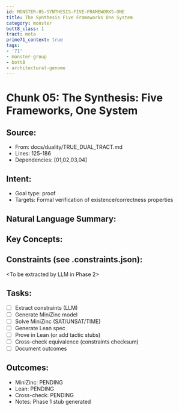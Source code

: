 ```yaml
---
id: MONSTER-05-SYNTHESIS-FIVE-FRAMEWORKS-ONE
title: The Synthesis Five Frameworks One System
category: monster
bott8_class: 1
tract: meta
prime71_context: true
tags:
- '71'
- monster-group
- bott8
- architectural-genome
---
```



# Chunk 05: The Synthesis: Five Frameworks, One System

## Source:
- From: docs/duality/TRUE_DUAL_TRACT.md
- Lines: 125-186
- Dependencies: [01,02,03,04]

## Intent:
- Goal type: proof
- Targets: Formal verification of existence/correctness properties

## Natural Language Summary:
<To be filled during extraction phase>

## Key Concepts:
<To be identified from source during extraction>

## Constraints (see .constraints.json):
<To be extracted by LLM in Phase 2>

## Tasks:
- [ ] Extract constraints (LLM)
- [ ] Generate MiniZinc model
- [ ] Solve MiniZinc (SAT/UNSAT/TIME)
- [ ] Generate Lean spec
- [ ] Prove in Lean (or add tactic stubs)
- [ ] Cross-check equivalence (constraints checksum)
- [ ] Document outcomes

## Outcomes:
- MiniZinc: PENDING
- Lean: PENDING
- Cross-check: PENDING
- Notes: Phase 1 stub generated
